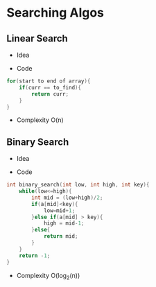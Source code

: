 # Searching Algos

## Linear Search

* Idea

* Code
```c++
for(start to end of array){
	if(curr == to_find){
		return curr;
	}
}
```

* Complexity
O(n)

## Binary Search

* Idea

* Code
```c++
int binary_search(int low, int high, int key){
	while(low<=high){
		int mid = (low+high)/2;
		if(a[mid]<key){
			low=mid+1;
		}else if(a[mid] > key){
			high = mid-1;
		}else{
			return mid;
		}
	}
	return -1;
}
```

* Complexity
O(log<sub>2</sub>(n))